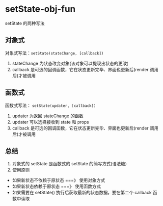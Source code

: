 # setState-obj-fun
setState 的两种写法
## 对象式
对象式写法：`setState(stateChange, [callback])`
1. stateChange 为状态改变对象(该对象可以提现出状态的更改)
2. callback 是可选的回调函数，它在状态更新完毕、界面也更新后(render 调用后)才被调用

## 函数式
函数式写法： `setState(updater, [callback])`
1. updater 为返回 stateChange 的函数
2. updater 可以选择接收到 state 和 props
3. callback 是可选的回调函数，它在状态更新完毕、界面也更新后(render 调用后)才被调用

## 总结
1. 对象式的 setState 是函数式的 setState 的简写方式(语法糖)
2. 使用原则
 - 如果新状态不依赖于原状态 ===》 使用对象方式
 - 如果新状态依赖于原状态 ===》 使用函数方式
 - 如果需要在 setState() 执行后获取最新的状态数据，要在第二个 callback 函数中读取
